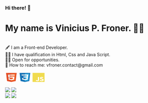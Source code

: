 ### Hi there! 👋

<h1> My name is Vinicius P. Froner. 🙋‍♂️</h1> <br>
🖋️ I am a Front-end Developer. <br>
👨‍🎓 I have qualification in Html, Css and Java Script.<br>
🧑‍🚀 Open for opportunities. <br>
📧 How to reach me: vfroner.contact@gmail.com <br>

<div style="display: inline_block"><br>
<!--   <img align="center" alt="Rafa-Ts" height="30" width="40" src="https://raw.githubusercontent.com/devicons/devicon/master/icons/typescript/typescript-plain.svg"> -->
<!--   <img align="center" alt="Rafa-React" height="30" width="40" src="https://raw.githubusercontent.com/devicons/devicon/master/icons/react/react-original.svg"> -->
  <img align="center" alt="HTML" height="30" width="40" src="https://raw.githubusercontent.com/devicons/devicon/master/icons/html5/html5-original.svg">
  <img align="center" alt="CSS" height="30" width="40" src="https://raw.githubusercontent.com/devicons/devicon/master/icons/css3/css3-original.svg">
  <img align="center" alt="Js" height="30" width="40" src="https://raw.githubusercontent.com/devicons/devicon/master/icons/javascript/javascript-plain.svg">
<!--   <img align="center" alt="Rafa-Python" height="30" width="40" src="https://raw.githubusercontent.com/devicons/devicon/master/icons/python/python-original.svg">
  <img align="center" alt="Rafa-Csharp" height="30" width="40" src="https://raw.githubusercontent.com/devicons/devicon/master/icons/csharp/csharp-original.svg"> -->
</div> <br>

<div>  
  <a href = "mailto:vfroner.contact@gmail.com"><img src="https://img.shields.io/badge/-Gmail-%23333?style=for-the-badge&logo=gmail&logoColor=white" target="_blank"></a>
  <a href="https://www.linkedin.com/in/vinicius-froner-338904296/" target="_blank"><img src="https://img.shields.io/badge/-LinkedIn-%230077B5?style=for-the-badge&logo=linkedin&logoColor=white" target="_blank"></a> 
</div>
<div>
  <a href:"https://beacons.ai/VniciusPF">
  <img height="180em" src= "https://git
    
</div>
<div>
  <a href="">
  <img = "180em" src="https://github-readme-stats.vercel.app/api?username=ViniciusPFrDev&show_icons-true&theme=dracula&include_all_commits-true&count_private-true"/>
  <img = "180em" src="https://github-readme-stats.vercel.app/api/top-langs/?username=ViniciusPFrDev

  </div>





